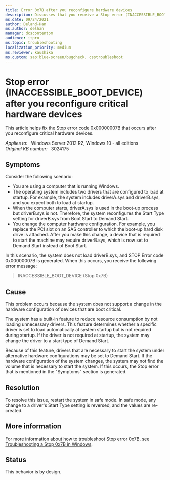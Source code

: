 ```yaml
---
title: Error 0x7B after you reconfigure hardware devices
description: Discusses that you receive a Stop error (INACCESSIBLE_BOOT_DEVICE) after you reconfigure critical hardware devices.
ms.date: 09/24/2021
author: Deland-Han
ms.author: delhan
manager: dcscontentpm
audience: itpro
ms.topic: troubleshooting
localization_priority: medium
ms.reviewer: kaushika
ms.custom: sap:blue-screen/bugcheck, csstroubleshoot
---
```

# Stop error (INACCESSIBLE_BOOT_DEVICE) after you reconfigure critical hardware devices

This article helps fix the Stop error code 0x00000007B that occurs after you reconfigure critical hardware devices.

_Applies to:_ &nbsp; Windows Server 2012 R2, Windows 10 - all editions  
_Original KB number:_ &nbsp; 3024175

## Symptoms

Consider the following scenario:

- You are using a computer that is running Windows.
- The operating system includes two drivers that are configured to load at startup. For example, the system includes driverA.sys and driverB.sys, and you expect both to load at startup.
- When the computer starts, driverA.sys is used in the boot-up process but driverB.sys is not. Therefore, the system reconfigures the Start Type setting for driverB.sys from Boot Start to Demand Start.
- You change the computer hardware configuration. For example, you replace the PCI slot on an SAS controller to which the boot-up hard disk drive is attached. After you make this change, a device that is required to start the machine may require driverB.sys, which is now set to Demand Start instead of Boot Start.

In this scenario, the system does not load driverB.sys, and STOP Error code 0x00000007B is generated. When this occurs, you receive the following error message:

> INACCESSIBLE_BOOT_DEVICE (Stop 0x7B)

## Cause

This problem occurs because the system does not support a change in the hardware configuration of devices that are boot critical.

The system has a built-in feature to reduce resource consumption by not loading unnecessary drivers. This feature determines whether a specific driver is set to load automatically at system startup but is not required during startup. If the driver is not required at startup, the system may change the driver to a start type of Demand Start.

Because of this feature, drivers that are necessary to start the system under alternative hardware configurations may be set to Demand Start. If the hardware configuration of the system changes, the system may not find the volume that is necessary to start the system. If this occurs, the Stop error that is mentioned in the "Symptoms" section is generated.

## Resolution

To resolve this issue, restart the system in safe mode. In safe mode, any change to a driver's Start Type setting is reversed, and the values are re-created.

## More information

For more information about how to troubleshoot Stop error 0x7B, see [Troubleshooting a Stop 0x7B in Windows](/archive/blogs/askcore/troubleshooting-a-stop-0x7b-in-windows).

## Status

This behavior is by design.
